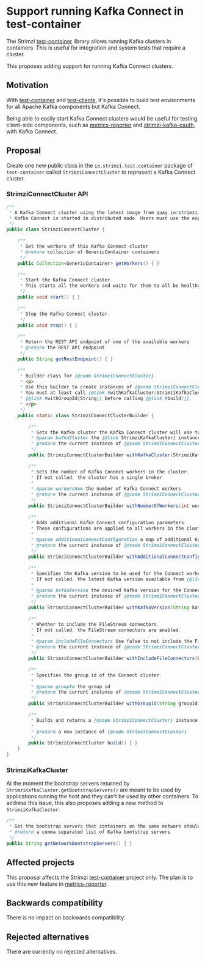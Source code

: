 # Support running Kafka Connect in test-container

The Strimzi [test-container](https://github.com/strimzi/test-container) library allows running Kafka clusters in containers. This is useful for integration and system tests that require a cluster.

This proposes adding support for running Kafka Connect clusters. 

## Motivation

With [test-container](https://github.com/strimzi/test-container) and [test-clients](https://github.com/strimzi/test-clients), it's possible to build test environments for all Apache Kafka components but Kafka Connect. 

Being able to easily start Kafka Connect clusters would be useful for testing client-side components, such as [metrics-reporter](https://github.com/strimzi/metrics-reporter) and [strimzi-kafka-oauth](https://github.com/strimzi/strimzi-kafka-oauth), with Kafka Connect.

## Proposal

Create one new public class in the `io.strimzi.test.container` package of `test-container` called `StrimziConnectCluster` to represent a Kafka Connect cluster. 

### StrimziConnectCluster API

```java
/**
 * A Kafka Connect cluster using the latest image from quay.io/strimzi/kafka with the given version.
 * Kafka Connect is started in distributed mode. Users must use the exposed REST API to start, stop and manage connectors.
 */
public class StrimziConnectCluster {

    /**
     * Get the workers of this Kafka Connect cluster.
     * @return collection of GenericContainer containers
     */
    public Collection<GenericContainer> getWorkers() { }

    /**
     * Start the Kafka Connect cluster. 
     * This starts all the workers and waits for them to all be healthy and ready to be used.
     */
    public void start() { }

    /**
     * Stop the Kafka Connect cluster.
     */
    public void stop() { }

    /**
     * Return the REST API endpoint of one of the available workers
     * @return the REST API endpoint
     */
    public String getRestEndpoint() { }

    /**
     * Builder class for {@code StrimziConnectCluster}.
     * <p>
     * Use this builder to create instances of {@code StrimziConnectCluster}.
     * You must at least call {@link #withKafkaCluster(StrimziKafkaCluster)}, and 
     * {@link #withGroupId(String)} before calling {@link #build()}.
     * </p>
     */
    public static class StrimziConnectClusterBuilder {

        /**
         * Sets the Kafka cluster the Kafka Connect cluster will use to.
         * @param kafkaCluster the {@link StrimziKafkaCluster} instance
         * @return the current instance of {@code StrimziConnectClusterBuilder} for method chaining
         */
        public StrimziConnectClusterBuilder withKafkaCluster(StrimziKafkaCluster kafkaCluster) { }

        /**
         * Sets the number of Kafka Connect workers in the cluster.
         * If not called, the cluster has a single broker
         *
         * @param workersNum the number of Kafka Connect workers
         * @return the current instance of {@code StrimziConnectClusterBuilder} for method chaining
         */
        public StrimziConnectClusterBuilder withNumberOfWorkers(int workersNum) { }

        /**
         * Adds additional Kafka Connect configuration parameters.
         * These configurations are applied to all workers in the cluster.
         *
         * @param additionalConnectConfiguration a map of additional Kafka Connect configuration options
         * @return the current instance of {@code StrimziConnectClusterBuilder} for method chaining
         */
        public StrimziConnectClusterBuilder withAdditionalConnectConfiguration(Map<String, String> additionalConnectConfiguration) { }

        /**
         * Specifies the Kafka version to be used for the Connect workers in the cluster.
         * If not called, the latest Kafka version available from {@link KafkaVersionService} will be used.
         *
         * @param kafkaVersion the desired Kafka version for the Connect cluster
         * @return the current instance of {@code StrimziConnectClusterBuilder} for method chaining
         */
        public StrimziConnectClusterBuilder withKafkaVersion(String kafkaVersion) { }

        /**
         * Whether to include the FileStream connectors.
         * If not called, the FileStream connectors are enabled.
         *
         * @param includeFileConnectors Use false to not include the FileStream connectors
         * @return the current instance of {@code StrimziConnectClusterBuilder} for method chaining
         */
        public StrimziConnectClusterBuilder withIncludeFileConnectors(boolean includeFileConnectors) { }

        /**
         * Specifies the group.id of the Connect cluster.
         *
         * @param groupId the group id
         * @return the current instance of {@code StrimziConnectClusterBuilder} for method chaining
         */
        public StrimziConnectClusterBuilder withGroupId(String groupId) { }

        /**
         * Builds and returns a {@code StrimziConnectCluster} instance based on the provided configurations.
         *
         * @return a new instance of {@code StrimziConnectCluster}
         */
        public StrimziConnectCluster build() { }
    }
}
```

### StrimziKafkaCluster

At the moment the bootstrap servers returned by `StrimziKafkaCluster.getBootstrapServers()` are meant to be used by applications running the host and they can't be used by other containers.
To address this issue, this also proposes adding a new method to `StrimziKafkaCluster`: 

```java
/**
 * Get the bootstrap servers that containers on the same network should use to connect
 * @return a comma separated list of Kafka bootstrap servers
 */
public String getNetworkBootstrapServers() { }
```


## Affected projects

This proposal affects the Strimzi [test-container](https://github.com/strimzi/test-container) project only. The plan is to use this new feature in [metrics-reporter](https://github.com/strimzi/metrics-reporter).

## Backwards compatibility

There is no impact on backwards compatibility.

## Rejected alternatives

There are currently no rejected alternatives.
